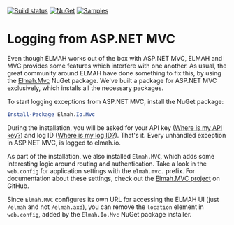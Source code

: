 [![Build status](https://ci.appveyor.com/api/projects/status/j82k842uc26w2drg?svg=true)](https://ci.appveyor.com/project/ThomasArdal/elmah-io)
[![NuGet](https://img.shields.io/nuget/v/Elmah.Io.Mvc.svg)](https://www.nuget.org/packages/Elmah.Io.Mvc)
[![Samples](https://img.shields.io/badge/samples-1-brightgreen.svg)](https://github.com/elmahio/elmah.io/tree/api3.0/samples)

# Logging from ASP.NET MVC

Even though ELMAH works out of the box with ASP.NET MVC, ELMAH and MVC provides some features which interfere with one another. As usual, the great community around ELMAH have done something to fix this, by using the [Elmah.Mvc](https://www.nuget.org/packages/Elmah.MVC/) NuGet package. We've built a package for ASP.NET MVC exclusively, which installs all the necessary packages.

To start logging exceptions from ASP.NET MVC, install the NuGet package:

```powershell
Install-Package Elmah.Io.Mvc
```

During the installation, you will be asked for your API key ([Where is my API key?](https://docs.elmah.io/where-is-my-api-key/)) and log ID ([Where is my log ID?](https://docs.elmah.io/where-is-my-log-id/)). That's it. Every unhandled exception in ASP.NET MVC, is logged to elmah.io.

As part of the installation, we also installed `Elmah.MVC`, which adds some interesting logic around routing and authentication. Take a look in the `web.config` for application settings with the `elmah.mvc.` prefix. For documentation about these settings, check out the [Elmah.MVC project](https://github.com/alexbeletsky/elmah-mvc) on GitHub.

Since `Elmah.MVC` configures its own URL for accessing the ELMAH UI (just `/elmah` and not `/elmah.axd`), you can remove the `location` element in `web.config`, added by the `Elmah.Io.Mvc` NuGet package installer.